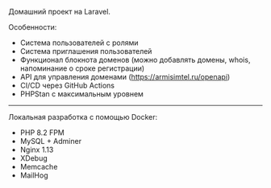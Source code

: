 Домашний проект на Laravel.

Особенности:

- Система пользователей с ролями
- Система приглашения пользователей
- Функционал блокнота доменов (можно добавлять домены, whois, напоминание о сроке регистрации)
- API для управления доменами (https://armisimtel.ru/openapi)
- CI/CD через GitHub Actions
- PHPStan c максимальным уровнем

---

Локальная разработка с помощью Docker:

- PHP 8.2 FPM
- MySQL + Adminer
- Nginx 1.13
- XDebug
- Memcache
- MailHog
